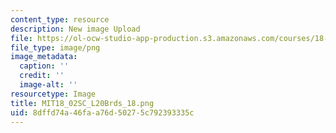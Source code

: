 ```yaml
---
content_type: resource
description: New image Upload
file: https://ol-ocw-studio-app-production.s3.amazonaws.com/courses/18-02sc-multivariable-calculus-fall-2010/8dffd74a46faa76d50275c792393335c_MIT18_02SC_L20Brds_18.png
file_type: image/png
image_metadata:
  caption: ''
  credit: ''
  image-alt: ''
resourcetype: Image
title: MIT18_02SC_L20Brds_18.png
uid: 8dffd74a-46fa-a76d-5027-5c792393335c
---
```

